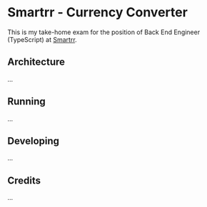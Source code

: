 # Smartrr - Currency Converter

This is my take-home exam for the position of Back End Engineer (TypeScript) at [Smartrr](https://smartrr.com/).

## Architecture

...

## Running

...

## Developing

...

## Credits

...
